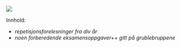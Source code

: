 ![](https://media.giphy.com/media/6Gy6EgcQMesXS/giphy.gif)


Innhold:
- *repetisjonsforelesninger fra div år*
- *noen forberedende eksamensoppgaver++ gitt på grublebruppene*
